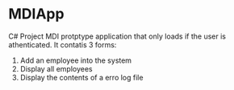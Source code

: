 # MDIApp
C# Project
MDI protptype application that only loads if the user is athenticated.
It contatis 3 forms:
1. Add an employee into the system
2. Display all employees
3. Display the contents of a erro log file
